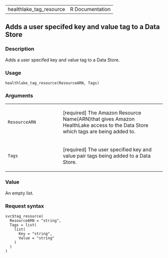 <table style="width: 100%;">
<tbody>
<tr class="odd">
<td>healthlake_tag_resource</td>
<td style="text-align: right;">R Documentation</td>
</tr>
</tbody>
</table>

## Adds a user specifed key and value tag to a Data Store

### Description

Adds a user specifed key and value tag to a Data Store.

### Usage

    healthlake_tag_resource(ResourceARN, Tags)

### Arguments

<table>
<colgroup>
<col style="width: 35%" />
<col style="width: 65%" />
</colgroup>
<tbody>
<tr class="odd">
<td><code
id="healthlake_tag_resource_:_ResourceARN">ResourceARN</code></td>
<td><p>[required] The Amazon Resource Name(ARN)that gives Amazon
HealthLake access to the Data Store which tags are being added
to.</p></td>
</tr>
<tr class="even">
<td><code id="healthlake_tag_resource_:_Tags">Tags</code></td>
<td><p>[required] The user specified key and value pair tags being added
to a Data Store.</p></td>
</tr>
</tbody>
</table>

### Value

An empty list.

### Request syntax

    svc$tag_resource(
      ResourceARN = "string",
      Tags = list(
        list(
          Key = "string",
          Value = "string"
        )
      )
    )
